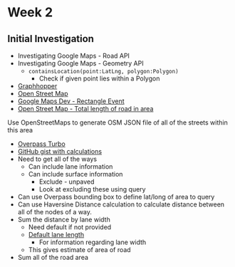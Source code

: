 # Week 2

## Initial Investigation

* Investigating Google Maps - Road API
* Investigating Google Maps - Geometry API
  * `containsLocation(point:LatLng, polygon:Polygon)`
    * Check if given point lies within a Polygon
* [Graphhopper](https://github.com/graphhopper/graphhopper)
* [Open Street Map](https://wiki.openstreetmap.org/wiki/Develop)
* [Google Maps Dev - Rectangle Event](https://developers.google.com/maps/documentation/javascript/examples/rectangle-event)
* [Open Street Map - Total length of road in area](https://help.openstreetmap.org/questions/4014/how-can-i-find-the-total-length-of-roads-in-an-area)

Use OpenStreetMaps to generate OSM JSON file of all of the streets within this
area

* [Overpass Turbo](http://overpass-turbo.eu/#)
* [GitHub gist with calculations](https://gist.github.com/dylanpinn/d65e5758d247476261f55c96a054ef17)
* Need to get all of the ways
  * Can include lane information
  * Can include surface information
    * Exclude - unpaved
    * Look at excluding these using query
* Can use Overpass bounding box to define lat/long of area to query
* Can use Haversine Distance calculation to calculate distance between all of
  the nodes of a way.
* Sum the distance by lane width
  * Need default if not provided
  * [Default lane length](https://en.wikipedia.org/wiki/Lane)
    * For information regarding lane width
  * This gives estimate of area of road
* Sum all of the road area

